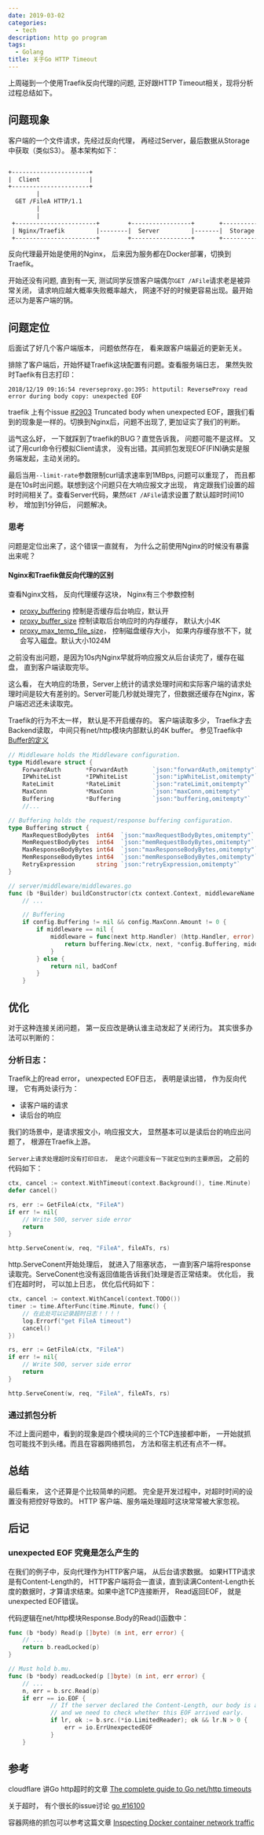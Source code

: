 ```yaml
---
date: 2019-03-02
categories:
  - tech
description: http go program
tags:
  - Golang
title: 关于Go HTTP Timeout
---
```



上周碰到一个使用Traefik反向代理的问题, 正好跟HTTP Timeout相关，现将分析过程总结如下。

## 问题现象

客户端的一个文件请求，先经过反向代理， 再经过Server，最后数据从Storage中获取（类似S3）。 基本架构如下：
~~~txt

+----------------------+
|  Client              |
+----------------------+
        |
  GET /FileA HTTP/1.1
        |
        |
 +-----------------------+        +-----------------+       +-----------------+
 | Nginx/Traefik         |--------|  Server         |-------|  Storage        |
 +-----------------------+        +-----------------+       +-----------------+

~~~

反向代理最开始是使用的Nginx， 后来因为服务都在Docker部署，切换到Traefik。

开始还没有问题, 直到有一天, 测试同学反馈客户端偶尔`GET /AFile`请求老是被异常关闭， 请求响应越大概率失败概率越大， 网速不好的时候更容易出现。最开始还以为是客户端的锅。


## 问题定位

后面试了好几个客户端版本， 问题依然存在， 看来跟客户端最近的更新无关。

排除了客户端后，开始怀疑Traefik这块配置有问题。查看服务端日志， 果然失败时Taefik有日志打印：

	2018/12/19 09:16:54 reverseproxy.go:395: httputil: ReverseProxy read error during body copy: unexpected EOF

traefik 上有个issue [#2903](https://github.com/containous/traefik/issues/2903) Truncated body when unexpected EOF，跟我们看到的现象是一样的。切换到Nginx后，问题不出现了, 更加证实了我们的判断。

运气这么好， 一下就踩到了traefik的BUG？直觉告诉我， 问题可能不是这样。 又试了用curl命令行模拟Client请求， 没有出错。其间抓包发现EOF(FIN)确实是服务端发起，主动关闭的。

最后当用`--limit-rate`参数限制curl请求速率到1MBps, 问题可以重现了， 而且都是在10s时出问题。联想到这个问题只在大响应报文才出现， 肯定跟我们设置的超时时间相关了。查看Server代码，果然`GET /AFile`请求设置了默认超时时间10秒， 增加到1分钟后， 问题解决。


### 思考

问题是定位出来了，这个错误一直就有， 为什么之前使用Nginx的时候没有暴露出来呢？

#### Nginx和Traefik做反向代理的区别
查看Nginx文档， 反向代理缓存这块， Nginx有三个参数控制
* [proxy_buffering](http://nginx.org/en/docs/http/ngx_http_proxy_module.html#proxy_buffering) 控制是否缓存后台响应，默认开
* [proxy_buffer_size](http://nginx.org/en/docs/http/ngx_http_proxy_module.html#proxy_buffer_size) 控制读取后台响应时的内存缓存， 默认大小4K
* [proxy_max_temp_file_size](http://nginx.org/en/docs/http/ngx_http_proxy_module.html#proxy_max_temp_file_size)， 控制磁盘缓存大小， 如果内存缓存放不下，就会写入磁盘。默认大小1024M

之前没有出问题，是因为10s内Nginx早就将响应报文从后台读完了，缓存在磁盘， 直到客户端读取完毕。

这么看， 在大响应的场景，Server上统计的请求处理时间和实际客户端的请求处理时间是较大有差别的。Server可能几秒就处理完了，但数据还缓存在Nginx，客户端迟迟还未读取完。

Traefik的行为不太一样， 默认是不开启缓存的。 客户端读取多少， Traefik才去Backend读取， 中间只有net/http模块内部默认的4K buffer。  参见Traefik中[Buffer的定义](https://github.com/containous/traefik/blob/fb617044e0221b7f9f0665d4c8adaa3736335cf4/config/middlewares.go#L26)


~~~go
// Middleware holds the Middleware configuration.
type Middleware struct {
	ForwardAuth       *ForwardAuth       `json:"forwardAuth,omitempty"`
	IPWhiteList       *IPWhiteList       `json:"ipWhiteList,omitempty"`
	RateLimit         *RateLimit         `json:"rateLimit,omitempty"`
	MaxConn           *MaxConn           `json:"maxConn,omitempty"`
	Buffering         *Buffering         `json:"buffering,omitempty"`
	//...

// Buffering holds the request/response buffering configuration.
type Buffering struct {
	MaxRequestBodyBytes  int64  `json:"maxRequestBodyBytes,omitempty"`
	MemRequestBodyBytes  int64  `json:"memRequestBodyBytes,omitempty"`
	MaxResponseBodyBytes int64  `json:"maxResponseBodyBytes,omitempty"`
	MemResponseBodyBytes int64  `json:"memResponseBodyBytes,omitempty"`
	RetryExpression      string `json:"retryExpression,omitempty"`
}

// server/middleware/middlewares.go
func (b *Builder) buildConstructor(ctx context.Context, middlewareName string, config config.Middleware) (alice.Constructor, error) {
	// ... 

	// Buffering
	if config.Buffering != nil && config.MaxConn.Amount != 0 {
		if middleware == nil {
			middleware = func(next http.Handler) (http.Handler, error) {
				return buffering.New(ctx, next, *config.Buffering, middlewareName)
			}
		} else {
			return nil, badConf
		}
	}
~~~


## 优化

对于这种连接关闭问题， 第一反应改是确认谁主动发起了关闭行为。
其实很多办法可以判断的：

### 分析日志：
  Traefik上的read error， unexpected EOF日志， 表明是读出错， 作为反向代理， 它有两处读行为：
  * 读客户端的请求
  * 读后台的响应

  我们的场景中，是请求报文小，响应报文大， 显然基本可以是读后台的响应出问题了， 根源在Traefik上游。

  `Server上请求处理超时没有打印日志， 是这个问题没有一下就定位到的主要原因`， 之前的代码如下：
~~~go
ctx, cancel := context.WithTimeout(context.Background(), time.Minute) 
defer cancel()

rs, err := GetFileA(ctx, "FileA")
if err != nil{
	// Write 500, server side error
	return
}

http.ServeConent(w, req, "FileA", fileATs, rs)
~~~
 
  http.ServeConent开始处理后， 就进入了阻塞状态， 一直到客户端将response读取完。ServeConent也没有返回值能告诉我们处理是否正常结束。
  优化后， 我们在超时时， 可以加上日志， 优化后代码如下：

~~~go
ctx, cancel := context.WithCancel(context.TODO())
timer := time.AfterFunc(time.Minute, func() {
	// 在此处可以记录超时日志！！！！
	log.Errorf("get FileA timeout")
	cancel()
})

rs, err := GetFileA(ctx, "FileA")
if err != nil{
	// Write 500, server side error
	return
}

http.ServeConent(w, req, "FileA", fileATs, rs)
~~~



### 通过抓包分析

不过上面问题中，看到的现象是四个模块间的三个TCP连接都中断， 一开始就抓包可能找不到头绪。而且在容器网络抓包， 方法和宿主机还有点不一样。


## 总结

最后看来， 这个还算是个比较简单的问题。 完全是开发过程中，对超时时间的设置没有把控好导致的。 HTTP 客户端、服务端处理超时这块常常被大家忽视。


## 后记

### unexpected EOF 究竟是怎么产生的

在我们的例子中，反向代理作为HTTP客户端， 从后台请求数据。 如果HTTP请求是有Content-Length的， HTTP客户端将会一直读，直到读满Content-Length长度的数据时，才算请求结束。如果中途TCP连接断开， Read返回EOF， 就是unexpected EOF错误。

代码逻辑在net/http模块Response.Body的Read()函数中：
~~~go
func (b *body) Read(p []byte) (n int, err error) {
	// ... 
	return b.readLocked(p)
}

// Must hold b.mu.
func (b *body) readLocked(p []byte) (n int, err error) {
	// ...
	n, err = b.src.Read(p)
	if err == io.EOF {
			// If the server declared the Content-Length, our body is a LimitedReader
			// and we need to check whether this EOF arrived early.
			if lr, ok := b.src.(*io.LimitedReader); ok && lr.N > 0 {
				err = io.ErrUnexpectedEOF
			}
	}
~~~


## 参考

cloudflare 讲Go http超时的文章 [The complete guide to Go net/http timeouts](https://blog.cloudflare.com/the-complete-guide-to-golang-net-http-timeouts/)

关于超时， 有个很长的issue讨论 [go #16100](https://github.com/golang/go/issues/16100)

容器网络的抓包可以参考这篇文章 [Inspecting Docker container network traffic](https://byteplumbing.net/2018/01/inspecting-docker-container-network-traffic/)